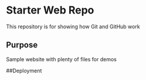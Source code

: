 # Starter Web Repo

This repository is for showing how Git and GitHub work

## Purpose

Sample website with plenty of files for demos

##Deployment